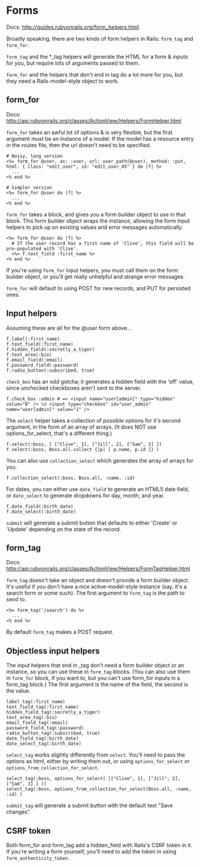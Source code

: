 Forms
=====

Docs: http://guides.rubyonrails.org/form_helpers.html

Broadly speaking, there are two kinds of form helpers in Rails: `form_tag` and `form_for`.

`form_tag` and the *_tag helpers will generate the HTML for a form & inputs for you, but require lots of arguments passed to them.

`form_for` and the helpers that don't end in tag do a lot more for you, but they need a Rails-model-style object to work.

form_for
--------

Docs: http://api.rubyonrails.org/classes/ActionView/Helpers/FormHelper.html

`form_for` takes an awful lot of options & is very flexible, but the first argument must be an instance of a model. If the model has a resource entry in the routes file, then the url doesn't need to be specified.

    # Noisy, long version
    <%= form_for @user, as: :user, url: user_path(@user), method: :put, html: { class: "edit_user", id: "edit_user_45" } do |f| %>
      ...
    <% end %>

    # Simpler version
    <%= form_for @user do |f| %>
      ...
    <% end %>

`form_for` takes a block, and gives you a form builder object to use in that block. This form builder object wraps the instance, allowing the form input helpers to pick up on existing values and error messages automatically.

    <%= form_for @user do |f| %>
      # If the user record has a first name of 'Clive', this field will be pre-populated with 'Clive'.
      <%= f.text_field :first_name %>
    <% end %>

If you're using `form_for` input helpers, you must call them on the form builder object, or you'll get really unhelpful and strange error messages.

`form_for` will default to using POST for new records, and PUT for persisted ones.

Input helpers
-------------

Assuming these are all for the @user form above...

    f.label(:first_name)
    f.text_field(:first_name)
    f.hidden_field(:secretly_a_tiger)
    f.text_area(:bio)
    f.email_field(:email)
    f.password_field(:password)
    f.radio_button(:subscribed, true)

`check_box` has an odd gotcha; it generates a hidden field with the 'off' value, since unchecked checkboxes aren't sent to the server.

    f.check_box :admin # => <input name="user[admin]" type="hidden" value="0" /> \n <input type="checkbox" id="user_admin" name="user[admin]" value="1" />

The `select` helper takes a collection of possible options for it's second argument, in the form of an array of arrays. (It does NOT use options_for_select, that's a different thing.)

    f.select(:boss, [ ["Clive", 1], ["Jill", 2], ["Sam", 3] ])
    f.select(:boss, Boss.all.collect {|p| [ p.name, p.id ]} )

You can also use `collection_select` which generates the array of arrays for you.

    f.collection_select(:boss, Boss.all, :name, :id)

For dates, you can either use `date_field` to generate an HTML5 date field, or `date_select` to generate dropdowns for day, month, and year.

    f.date_field(:birth_date)
    f.date_select(:birth_date)

`submit` will generate a submit button that defaults to either 'Create' or 'Update' depending on the state of the record.

form_tag
--------

Docs: http://api.rubyonrails.org/classes/ActionView/Helpers/FormTagHelper.html

`form_tag` doesn't take an object and doesn't provide a form builder object. It's useful if you don't have a nice active-model-style instance (say, it's a search form or some such).
The first argument to `form_tag` is the path to send to.

    <%= form_tag('/search') do %>
      ...
    <% end %>

By default `form_tag` makes a POST request.

Objectless input helpers
------------------------

The input helpers that end in _tag don't need a form builder object or an instance, so you can use these in `form_tag` blocks. (You can also use them in `form_for` block, if you want to, but you can't use form_for inputs in a form_tag block.) The first argument is the name of the field, the second is the value.

    label_tag(:first_name)
    text_field_tag(:first_name)
    hidden_field_tag(:secretly_a_tiger)
    text_area_tag(:bio)
    email_field_tag(:email)
    password_field_tag(:password)
    radio_button_tag(:subscribed, true)
    date_field_tag(:birth_date)
    date_select_tag(:birth_date)

`select_tag` works slightly differently from `select`. You'll need to pass the options as html, either by writing them out, or using `options_for_select` or `options_from_collection_for_select`.

    select_tag(:boss, options_for_select( [["Clive", 1], ["Jill", 2], ["Sam", 3] ] ))
    select_tag(:boss, options_from_collection_for_select(Boss.all, :name, :id) )

`submit_tag` will generate a submit button with the default text "Save changes".

CSRF token
----------

Both form_for and form_tag add a hidden_field with Rails's CSRF token in it. If you're writing a form yourself, you'll need to add the token in using `form_authenticity_token`.
